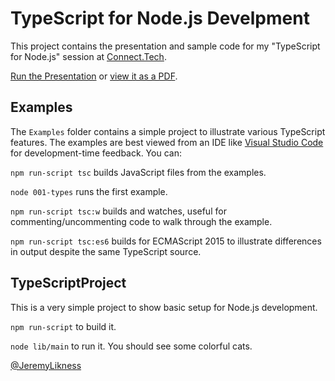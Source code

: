# TypeScript for Node.js Develpment

This project contains the presentation and sample code for my "TypeScript for Node.js" session at [Connect.Tech](https://connect-js.com).

[Run the Presentation](./TypeScriptNode/typescriptfornode.html) or [view it as a PDF](./Presentation.pdf).

## Examples

The `Examples` folder contains a simple project to illustrate various TypeScript features. The examples are best viewed from an IDE like [Visual Studio Code](https://code.visualstudio.com) for development-time feedback. You can:

`npm run-script tsc` builds JavaScript files from the examples.

`node 001-types` runs the first example.

`npm run-script tsc:w` builds and watches, useful for commenting/uncommenting code to walk through the example.

`npm run-script tsc:es6` builds for ECMAScript 2015 to illustrate differences in output despite the same TypeScript source.

## TypeScriptProject

This is a very simple project to show basic setup for Node.js development.

`npm run-script` to build it.

`node lib/main` to run it. You should see some colorful cats.

[@JeremyLikness](https://twitter.com/JeremyLikness)
